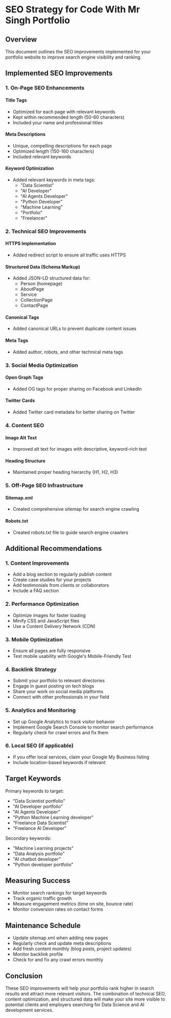 # SEO Strategy for Code With Mr Singh Portfolio

## Overview
This document outlines the SEO improvements implemented for your portfolio website to improve search engine visibility and ranking.

## Implemented SEO Improvements

### 1. On-Page SEO Enhancements

#### Title Tags
- Optimized for each page with relevant keywords
- Kept within recommended length (50-60 characters)
- Included your name and professional titles

#### Meta Descriptions
- Unique, compelling descriptions for each page
- Optimized length (150-160 characters)
- Included relevant keywords

#### Keyword Optimization
- Added relevant keywords in meta tags:
  - "Data Scientist"
  - "AI Developer"
  - "AI Agents Developer"
  - "Python Developer"
  - "Machine Learning"
  - "Portfolio"
  - "Freelancer"

### 2. Technical SEO Improvements

#### HTTPS Implementation
- Added redirect script to ensure all traffic uses HTTPS

#### Structured Data (Schema Markup)
- Added JSON-LD structured data for:
  - Person (homepage)
  - AboutPage
  - Service
  - CollectionPage
  - ContactPage

#### Canonical Tags
- Added canonical URLs to prevent duplicate content issues

#### Meta Tags
- Added author, robots, and other technical meta tags

### 3. Social Media Optimization

#### Open Graph Tags
- Added OG tags for proper sharing on Facebook and LinkedIn

#### Twitter Cards
- Added Twitter card metadata for better sharing on Twitter

### 4. Content SEO

#### Image Alt Text
- Improved alt text for images with descriptive, keyword-rich text

#### Heading Structure
- Maintained proper heading hierarchy (H1, H2, H3)

### 5. Off-Page SEO Infrastructure

#### Sitemap.xml
- Created comprehensive sitemap for search engine crawling

#### Robots.txt
- Created robots.txt file to guide search engine crawlers

## Additional Recommendations

### 1. Content Improvements
- Add a blog section to regularly publish content
- Create case studies for your projects
- Add testimonials from clients or collaborators
- Include a FAQ section

### 2. Performance Optimization
- Optimize images for faster loading
- Minify CSS and JavaScript files
- Use a Content Delivery Network (CDN)

### 3. Mobile Optimization
- Ensure all pages are fully responsive
- Test mobile usability with Google's Mobile-Friendly Test

### 4. Backlink Strategy
- Submit your portfolio to relevant directories
- Engage in guest posting on tech blogs
- Share your work on social media platforms
- Connect with other professionals in your field

### 5. Analytics and Monitoring
- Set up Google Analytics to track visitor behavior
- Implement Google Search Console to monitor search performance
- Regularly check for crawl errors and fix them

### 6. Local SEO (if applicable)
- If you offer local services, claim your Google My Business listing
- Include location-based keywords if relevant

## Target Keywords
Primary keywords to target:
- "Data Scientist portfolio"
- "AI Developer portfolio"
- "AI Agents Developer"
- "Python Machine Learning developer"
- "Freelance Data Scientist"
- "Freelance AI Developer"

Secondary keywords:
- "Machine Learning projects"
- "Data Analysis portfolio"
- "AI chatbot developer"
- "Python developer portfolio"

## Measuring Success
- Monitor search rankings for target keywords
- Track organic traffic growth
- Measure engagement metrics (time on site, bounce rate)
- Monitor conversion rates on contact forms

## Maintenance Schedule
- Update sitemap.xml when adding new pages
- Regularly check and update meta descriptions
- Add fresh content monthly (blog posts, project updates)
- Monitor backlink profile
- Check for and fix any crawl errors monthly

## Conclusion
These SEO improvements will help your portfolio rank higher in search results and attract more relevant visitors. The combination of technical SEO, content optimization, and structured data will make your site more visible to potential clients and employers searching for Data Science and AI development services.